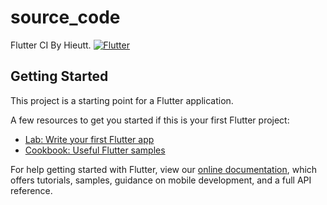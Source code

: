 # source_code
Flutter CI By Hieutt.
[![Flutter](https://github.com/ndtam273/OurWedding/actions/workflows/dart.yml/badge.svg?branch=master)](https://github.com/ndtam273/OurWedding/actions/workflows/dart.yml)

## Getting Started

This project is a starting point for a Flutter application.

A few resources to get you started if this is your first Flutter project:

- [Lab: Write your first Flutter app](https://flutter.dev/docs/get-started/codelab)
- [Cookbook: Useful Flutter samples](https://flutter.dev/docs/cookbook)

For help getting started with Flutter, view our
[online documentation](https://flutter.dev/docs), which offers tutorials,
samples, guidance on mobile development, and a full API reference.
